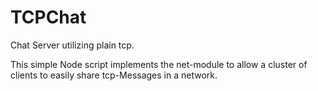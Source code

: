 # TCPChat
Chat Server utilizing plain tcp.

This simple Node script implements the net-module to allow a cluster of clients to easily share tcp-Messages in a network.
